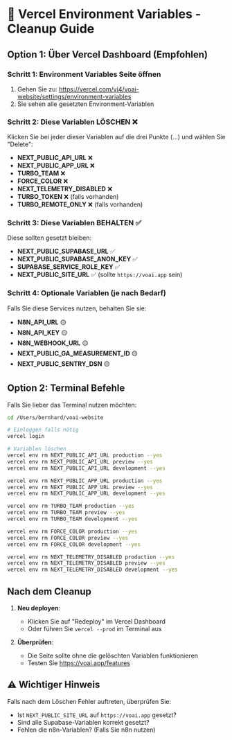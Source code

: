 # 🧹 Vercel Environment Variables - Cleanup Guide

## Option 1: Über Vercel Dashboard (Empfohlen)

### Schritt 1: Environment Variables Seite öffnen
1. Gehen Sie zu: https://vercel.com/vi4/voai-website/settings/environment-variables
2. Sie sehen alle gesetzten Environment-Variablen

### Schritt 2: Diese Variablen LÖSCHEN ❌

Klicken Sie bei jeder dieser Variablen auf die drei Punkte (...) und wählen Sie "Delete":

- **NEXT_PUBLIC_API_URL** ❌
- **NEXT_PUBLIC_APP_URL** ❌ 
- **TURBO_TEAM** ❌
- **FORCE_COLOR** ❌
- **NEXT_TELEMETRY_DISABLED** ❌
- **TURBO_TOKEN** ❌ (falls vorhanden)
- **TURBO_REMOTE_ONLY** ❌ (falls vorhanden)

### Schritt 3: Diese Variablen BEHALTEN ✅

Diese sollten gesetzt bleiben:

- **NEXT_PUBLIC_SUPABASE_URL** ✅
- **NEXT_PUBLIC_SUPABASE_ANON_KEY** ✅
- **SUPABASE_SERVICE_ROLE_KEY** ✅
- **NEXT_PUBLIC_SITE_URL** ✅ (sollte `https://voai.app` sein)

### Schritt 4: Optionale Variablen (je nach Bedarf)

Falls Sie diese Services nutzen, behalten Sie sie:

- **N8N_API_URL** 🟡
- **N8N_API_KEY** 🟡
- **N8N_WEBHOOK_URL** 🟡
- **NEXT_PUBLIC_GA_MEASUREMENT_ID** 🟡
- **NEXT_PUBLIC_SENTRY_DSN** 🟡

## Option 2: Terminal Befehle

Falls Sie lieber das Terminal nutzen möchten:

```bash
cd /Users/bernhard/voai-website

# Einloggen falls nötig
vercel login

# Variablen löschen
vercel env rm NEXT_PUBLIC_API_URL production --yes
vercel env rm NEXT_PUBLIC_API_URL preview --yes
vercel env rm NEXT_PUBLIC_API_URL development --yes

vercel env rm NEXT_PUBLIC_APP_URL production --yes
vercel env rm NEXT_PUBLIC_APP_URL preview --yes
vercel env rm NEXT_PUBLIC_APP_URL development --yes

vercel env rm TURBO_TEAM production --yes
vercel env rm TURBO_TEAM preview --yes
vercel env rm TURBO_TEAM development --yes

vercel env rm FORCE_COLOR production --yes
vercel env rm FORCE_COLOR preview --yes
vercel env rm FORCE_COLOR development --yes

vercel env rm NEXT_TELEMETRY_DISABLED production --yes
vercel env rm NEXT_TELEMETRY_DISABLED preview --yes
vercel env rm NEXT_TELEMETRY_DISABLED development --yes
```

## Nach dem Cleanup

1. **Neu deployen**: 
   - Klicken Sie auf "Redeploy" im Vercel Dashboard
   - Oder führen Sie `vercel --prod` im Terminal aus

2. **Überprüfen**:
   - Die Seite sollte ohne die gelöschten Variablen funktionieren
   - Testen Sie https://voai.app/features

## ⚠️ Wichtiger Hinweis

Falls nach dem Löschen Fehler auftreten, überprüfen Sie:
- Ist `NEXT_PUBLIC_SITE_URL` auf `https://voai.app` gesetzt?
- Sind alle Supabase-Variablen korrekt gesetzt?
- Fehlen die n8n-Variablen? (Falls Sie n8n nutzen)